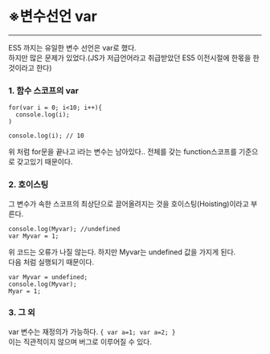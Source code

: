 # ※변수선언 var
- - -

ES5 까지는 유일한 변수 선언은 var로 했다.   
하지만 많은 문제가 있었다.(JS가 저급언어라고 취급받았던 ES5 이전시절에 한몫을 한것이라고 한다)   

### 1. 함수 스코프의 var   
```
for(var i = 0; i<10; i++){
  console.log(i);
)

console.log(i); // 10
```
위 처럼 for문을 끝나고 i라는 변수는 남아있다.. 전체를 갖는 function스코프를 기준으로 갖고있기 때문이다.   

### 2. 호이스팅   
그 변수가 속한 스코프의 최상단으로 끌어올려지는 것을 호이스팅(Hoisting)이라고 부른다.   
```
console.log(Myvar); //undefined
var Myvar = 1;
```
위 코드는 오류가 나질 않는다.  하지만 Myvar는 undefined 값을 가지게 된다.   
다음 처럼 실행되기 때문이다.   
```
var Myvar = undefined;
console.log(Myvar);
Myar = 1;
```

### 3. 그 외   
var 변수는 재정의가 가능하다. ```{ var a=1; var a=2; }```   
이는 직관적이지 않으며 버그로 이루어질 수 있다.   

